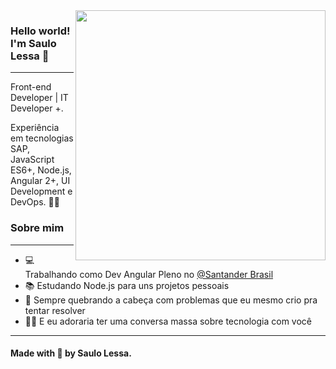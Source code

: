 <img align="right" width="400" height="400" src="https://hum-systems.com/site/templates/images/jobs/developer_m.png">


### Hello world! I'm Saulo Lessa 👾
---
Front-end Developer | IT Developer +.

Experiência em tecnologias SAP, JavaScript ES6+, Node.js, Angular 2+, UI Development e DevOps. :man_technologist:

### Sobre mim 
---

- 💻 Trabalhando como Dev Angular Pleno no [@Santander Brasil](https://www.santander.com.br)
- 📚 Estudando Node.js para uns projetos pessoais
- 🤯 Sempre quebrando a cabeça com problemas que eu mesmo crio pra tentar resolver
- 🐱‍🏍 E eu adoraria ter uma conversa massa sobre tecnologia com você

---
#### Made with 🖤 by Saulo Lessa. 

